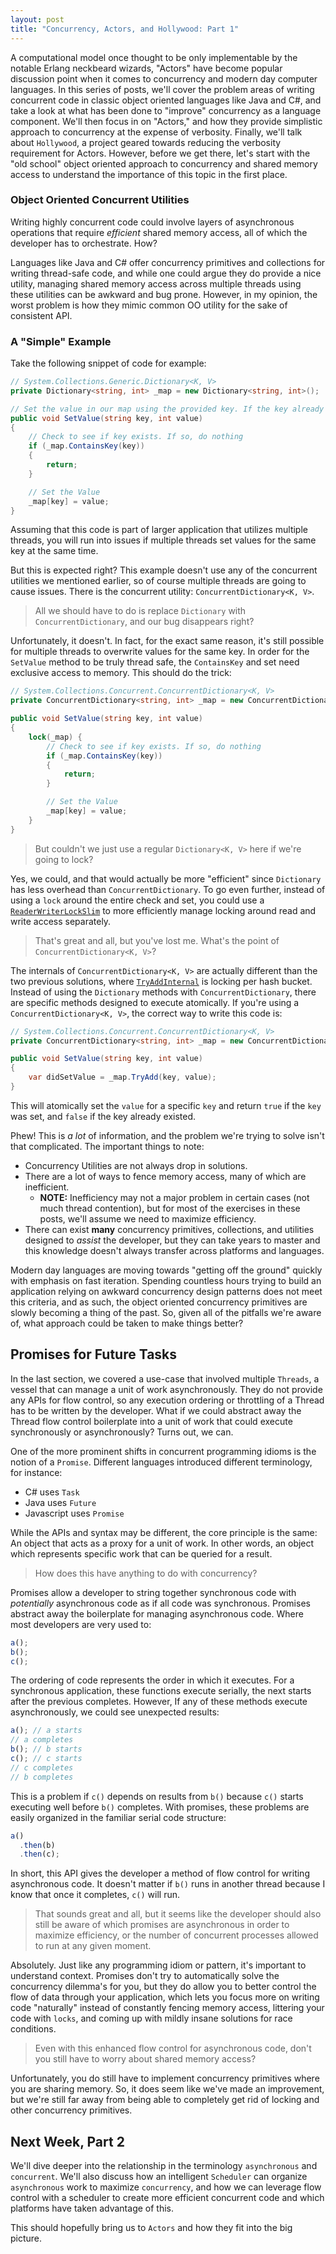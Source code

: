 ```yaml
---
layout: post
title: "Concurrency, Actors, and Hollywood: Part 1"
---
```

A computational model once thought to be only implementable by the notable Erlang neckbeard wizards, "Actors" have become popular discussion point when it comes to concurrency and modern day computer languages. In this series of posts, we'll cover the problem areas of writing concurrent code in classic object oriented languages like Java and C#, and take a look at what has been done to "improve" concurrency as a language component. We'll then focus in on "Actors," and how they provide simplistic approach to concurrency at the expense of verbosity. Finally, we'll talk about `Hollywood`, a project geared towards reducing the verbosity requirement for Actors. However, before we get there, let's start with the "old school" object oriented approach to concurrency and shared memory access to understand the importance of this topic in the first place.

### Object Oriented Concurrent Utilities
Writing highly concurrent code could involve layers of asynchronous operations that require _efficient_ shared memory access, all of which the developer has to orchestrate. How?

Languages like Java and C# offer concurrency primitives and collections for writing thread-safe code, and while one could argue they do provide a nice utility, managing shared memory access across multiple threads using these utilities can be awkward and bug prone. However,  in my opinion, the worst problem is how they mimic common OO utility for the sake of consistent API. 

### A "Simple" Example
Take the following snippet of code for example:
```csharp
// System.Collections.Generic.Dictionary<K, V>
private Dictionary<string, int> _map = new Dictionary<string, int>();

// Set the value in our map using the provided key. If the key already exists, do nothing.
public void SetValue(string key, int value) 
{
    // Check to see if key exists. If so, do nothing
    if (_map.ContainsKey(key))
    {
        return;
    }

    // Set the Value
    _map[key] = value;
}
```
Assuming that this code is part of larger application that utilizes multiple threads, you will run into issues if multiple threads set values for the same key at the same time. 

But this is expected right? This example doesn't use any of the concurrent utilities we mentioned earlier, so of course multiple threads are going to cause issues. There is the concurrent utility: `ConcurrentDictionary<K, V>`. 

> All we should have to do is replace `Dictionary` with `ConcurrentDictionary`, and our bug disappears right? 

Unfortunately, it doesn't. In fact, for the exact same reason, it's still possible for multiple threads to overwrite values for the same key. In order for the `SetValue` method to be truly thread safe, the `ContainsKey` and set need exclusive access to memory. This should do the trick:
```csharp
// System.Collections.Concurrent.ConcurrentDictionary<K, V>
private ConcurrentDictionary<string, int> _map = new ConcurrentDictionary<string, int>();

public void SetValue(string key, int value) 
{
	lock(_map) {
	    // Check to see if key exists. If so, do nothing
	    if (_map.ContainsKey(key))
	    {
	        return;
	    }

	    // Set the Value
	    _map[key] = value;
	}
}
```
> But couldn't we just use a regular `Dictionary<K, V>` here if we're going to lock? 

Yes, we could, and that would actually be more "efficient" since `Dictionary` has less overhead than `ConcurrentDictionary`. To go even further, instead of using a `lock` around the entire check and set, you could use a [`ReaderWriterLockSlim`](https://docs.microsoft.com/en-us/dotnet/api/system.threading.readerwriterlockslim?view=netcore-2.2)  to more efficiently manage locking around read and write access separately. 

> That's great and all, but you've lost me. What's the point of `ConcurrentDictionary<K, V>`? 

The internals of `ConcurrentDictionary<K, V>` are actually different than the two previous solutions, where [`TryAddInternal`](https://github.com/microsoft/referencesource/blob/e0bf122d0e52a42688b92bb4be2cfd66ca3c2f07/mscorlib/system/collections/Concurrent/ConcurrentDictionary.cs#L808-L953) is locking per hash bucket. Instead of using the `Dictionary` methods with `ConcurrentDictionary`, there are specific methods designed to execute atomically. If you're using a `ConcurrentDictionary<K, V>`, the correct way to write this code is:
```csharp
// System.Collections.Concurrent.ConcurrentDictionary<K, V>
private ConcurrentDictionary<string, int> _map = new ConcurrentDictionary<string, int>();

public void SetValue(string key, int value) 
{
	var didSetValue = _map.TryAdd(key, value);
}
```
This will atomically set the `value` for a specific `key` and return `true` if the `key` was set, and `false` if the key already existed. 

Phew! This is _a lot_ of information, and the problem we're trying to solve isn't that complicated. The important things to note:
* Concurrency Utilities are not always drop in solutions.
* There are a lot of ways to fence memory access, many of which are inefficient.
	* **NOTE:** Inefficiency may not a major problem in certain cases (not much thread contention), but for most of the exercises in these posts, we'll assume we need to maximize efficiency.
* There can exist **many** concurrency primitives, collections, and utilities designed to _assist_ the developer, but they can take years to master and this knowledge doesn't always transfer across platforms and languages. 

Modern day languages  are moving towards "getting off the ground" quickly with emphasis on fast iteration. Spending countless hours trying to build an application relying on awkward concurrency design patterns does not meet this criteria, and as such, the object oriented concurrency primitives are slowly becoming a thing of the past. So, given all of the pitfalls we're aware of, what approach could be taken to make things better?

## Promises for Future Tasks
In the last section, we covered a use-case that involved multiple `Threads`, a vessel that can manage a unit of work asynchronously. They do not provide any APIs for flow control, so any execution ordering or throttling of a Thread has to be written by the developer. What if we could abstract away the Thread flow control boilerplate into a unit of work that could execute synchronously or asynchronously? Turns out, we can.

One of the more prominent shifts in concurrent programming idioms is the notion of a `Promise`. Different languages introduced different terminology, for instance:
* C# uses `Task`
* Java uses `Future`
* Javascript uses `Promise`

While the APIs and syntax may be different, the core principle is the same: An object that acts as a proxy for a unit of work. In other words, an object which represents specific work that can be queried for a result.

> How does this have anything to do with concurrency?

Promises allow a developer to string together synchronous code with _potentially_ asynchronous code as if all code was synchronous. Promises abstract away the boilerplate for managing asynchronous code. Where most developers are very used to:
```javascript
a();
b();
c();
```
The ordering of code represents the order in which it executes. For a synchronous application, these functions execute serially, the next starts after the previous completes. However, If any of these methods execute asynchronously, we could see unexpected results:
```javascript
a(); // a starts
// a completes
b(); // b starts
c(); // c starts
// c completes
// b completes
```
This is a problem if `c()` depends on results from `b()` because `c()` starts executing well before `b()` completes. With promises, these problems are easily organized in the familiar serial code structure:
```javascript
a()
  .then(b)
  .then(c);
```
In short, this API gives the developer a method of flow control for writing asynchronous code. It doesn't matter if `b()` runs in another thread because I know that once it completes, `c()` will run.

> That sounds great and all, but it seems like the developer should also still be aware of which promises are asynchronous in order to maximize efficiency, or the number of concurrent processes allowed to run at any given moment.

Absolutely. Just like any programming idiom or pattern, it's important to understand context. Promises don't try to automatically solve the concurrency dilemma's for you, but they do allow you to better control the flow of data through your application, which lets you focus more on writing code "naturally" instead of constantly fencing memory access, littering your code with  `locks`, and coming up with mildly insane solutions for race conditions.

> Even with this enhanced flow control for asynchronous code, don't you still have to worry about shared memory access?

Unfortunately, you do still have to implement concurrency primitives where you are sharing memory. So, it does seem like we've made an improvement, but we're still far away from being able to completely get rid of locking and other concurrency primitives.

## Next Week, Part 2
We'll dive deeper into the relationship in the terminology `asynchronous` and `concurrent`. We'll also discuss how an intelligent `Scheduler` can organize `asynchronous` work to maximize `concurrency`, and how we can leverage flow control with a scheduler to create more efficient concurrent code and which platforms have taken advantage of this.

This should hopefully bring us to `Actors` and how they fit into the big picture. 